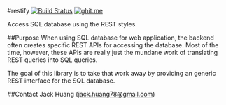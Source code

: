 #restify
[![Build Status](https://travis-ci.org/jhuang78/restify.svg)](https://travis-ci.org/jhuang78/restify) [![ghit.me](https://ghit.me/badge.svg?repo=jhuang78/restify)](https://ghit.me/repo/jhuang78/restify)

Access SQL database using the REST styles.

##Purpose
When using SQL database for web application, the backend often creates specific REST APIs for accessing the database. Most of the time, however, these APIs are really just the mundane work of translating REST queries into SQL queries. 

The goal of this library is to take that work away by providing an generic REST interface for the SQL database.

##Contact
Jack Huang (jack.huang78@gmail.com)


